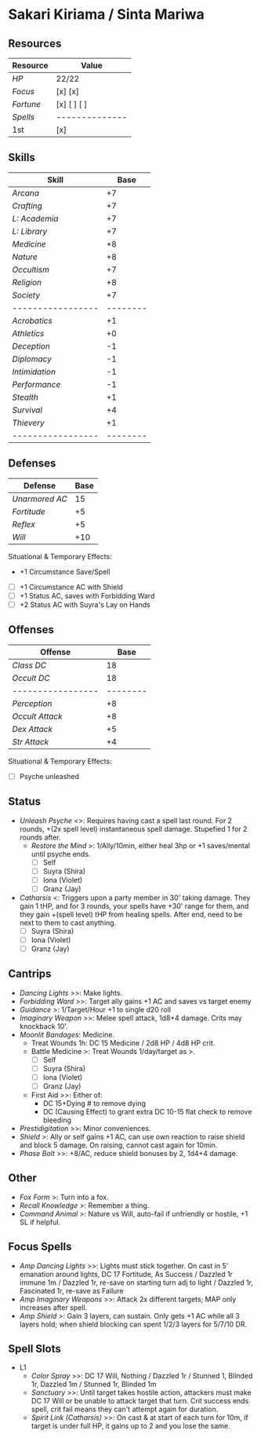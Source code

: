 # Sakari Kiriama / Sinta Mariwa
## Resources
| **Resource** |  Value       |
|--------------|--------------|
| *HP*         |  22/22       |
| *Focus*      |  [x] [x]     |
| *Fortune*    |  [x] [ ] [ ] |
| *Spells*     |--------------|
|  1st         |  [x]         |

## Skills
| **Skill**       |  Base  |
|-----------------|--------|
| *Arcana*        |  +7    |
| *Crafting*      |  +7    |
| *L: Academia*   |  +7    |
| *L: Library*    |  +7    |
| *Medicine*      |  +8    |
| *Nature*        |  +8    |
| *Occultism*     |  +7    |
| *Religion*      |  +8    |
| *Society*       |  +7    |
|-----------------|--------|
| *Acrobatics*    |  +1    |
| *Athletics*     |  +0    |
| *Deception*     |  -1    |
| *Diplomacy*     |  -1    |
| *Intimidation*  |  -1    |
| *Performance*   |  -1    |
| *Stealth*       |  +1    |
| *Survival*      |  +4    |
| *Thievery*      |  +1    |
|-----------------|--------|

## Defenses
| **Defense**     |  Base  |
|-----------------|--------|
| *Unarmored AC*  |  15    |
| *Fortitude*     |  +5    |
| *Reflex*        |  +5    |
| *Will*          |  +10   |
Situational & Temporary Effects:
- +1 Circumstance Save/Spell
- [ ] +1 Circumstance AC with Shield
- [ ] +1 Status AC, saves with Forbidding Ward
- [ ] +2 Status AC with Suyra's Lay on Hands

## Offenses
| **Offense**     |  Base  |
|-----------------|--------|
| *Class DC*      |  18    |
| *Occult DC*     |  18    |
|-----------------|--------|
| *Perception*    |  +8    |
| *Occult Attack* |  +8    |
| *Dex Attack*    |  +5    |
| *Str Attack*    |  +4    |
Situational & Temporary Effects:
- [ ] Psyche unleashed

## Status
- *Unleash Psyche* <>: Requires having cast a spell last round. For 2 rounds, +(2x spell level) instantaneous spell damage. Stupefied 1 for 2 rounds after.
  - *Restore the Mind* >: 1/Ally/10min, either heal 3hp or +1 saves/mental until psyche ends.
    - [ ] Self
    - [ ] Suyra (Shira)
    - [ ] Iona (Violet)
    - [ ] Granz (Jay)
- *Catharsis* <: Triggers upon a party member in 30' taking damage. They gain 1 tHP, and for 3 rounds, your spells have +30' range for them, and they gain +(spell level) tHP from healing spells. After end, need to be next to them to cast anything.
    - [ ] Suyra (Shira)
    - [ ] Iona (Violet)
    - [ ] Granz (Jay)

## Cantrips
- *Dancing Lights* >>: Make lights.
- *Forbidding Ward* >>: Target ally gains +1 AC and saves vs target enemy
- *Guidance* >: 1/Target/Hour +1 to single d20 roll
- *Imaginary Weapon* >>: Melee spell attack, 1d8+4 damage. Crits may knockback 10'.
- *Moonlit Bandages*: Medicine.
  - Treat Wounds 1h: DC 15 Medicine / 2d8 HP / 4d8 HP crit.
  - Battle Medicine >: Treat Wounds 1/day/target as >.
    - [ ] Self
    - [ ] Suyra (Shira)
    - [ ] Iona (Violet)
    - [ ] Granz (Jay) 
  - First Aid >>: Either of:
    - DC 15+Dying # to remove dying
    - DC (Causing Effect) to grant extra DC 10-15 flat check to remove bleeding
- *Prestidigitation* >>: Minor conveniences.
- *Shield* >: Ally or self gains +1 AC, can use own reaction to raise shield and block 5 damage. On raising, cannot cast again for 10min.
- *Phase Bolt* >>: +8/AC, reduce shield bonuses by 2, 1d4+4 damage.

## Other
- *Fox Form* >: Turn into a fox.
- *Recall Knowledge* >: Remember a thing.
- *Command Animal* >: Nature vs Will, auto-fail if unfriendly or hostile, +1 SL if helpful.

## Focus Spells
- *Amp Dancing Lights* >>: Lights must stick together. On cast in 5' emanation around lights, DC 17 Fortitude, As Success / Dazzled 1r immune 1m / Dazzled 1r, re-save on starting turn adj to light / Dazzled 1r, Fascinated 1r, re-save as Failure
- *Amp Imaginary Weapons* >>: Attack 2x different targets; MAP only increases after spell.
- *Amp Shield* >: Gain 3 layers, can sustain. Only gets +1 AC while all 3 layers hold; when shield blocking can spent 1/2/3 layers for 5/7/10 DR.

## Spell Slots
- L1
  - *Color Spray* >>: DC 17 Will, Nothing / Dazzled 1r / Stunned 1, Blinded 1r, Dazzled 1m / Stunned 1r, Blinded 1m
  - *Sanctuary* >>: Until target takes hostile action, attackers must make DC 17 Will or be unable to attack target that turn. Crit success ends spell, crit fail means they can't attempt again for duration.
  - *Spirit Link (Catharsis)* >>: On cast & at start of each turn for 10m, if target is under full HP, it gains up to 2 and you lose the same.
